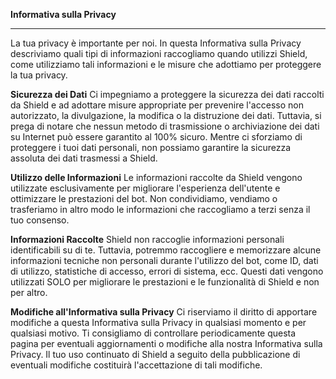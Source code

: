 <b>Informativa sulla Privacy</b>
<hr class="sottile">

La tua privacy è importante per noi. In questa Informativa sulla Privacy descriviamo quali tipi di informazioni raccogliamo quando utilizzi Shield, come utilizziamo tali informazioni e le misure che adottiamo per proteggere la tua privacy.

<b>Sicurezza dei Dati</b>
Ci impegniamo a proteggere la sicurezza dei dati raccolti da Shield e ad adottare misure appropriate per prevenire l'accesso non autorizzato, la divulgazione, la modifica o la distruzione dei dati. Tuttavia, si prega di notare che nessun metodo di trasmissione o archiviazione dei dati su Internet può essere garantito al 100% sicuro. Mentre ci sforziamo di proteggere i tuoi dati personali, non possiamo garantire la sicurezza assoluta dei dati trasmessi a Shield.

<b>Utilizzo delle Informazioni</b>
Le informazioni raccolte da Shield vengono utilizzate esclusivamente per migliorare l'esperienza dell'utente e ottimizzare le prestazioni del bot. Non condividiamo, vendiamo o trasferiamo in altro modo le informazioni che raccogliamo a terzi senza il tuo consenso.

<b>Informazioni Raccolte</b>
Shield non raccoglie informazioni personali identificabili su di te. Tuttavia, potremmo raccogliere e memorizzare alcune informazioni tecniche non personali durante l'utilizzo del bot, come ID, dati di utilizzo, statistiche di accesso, errori di sistema, ecc. Questi dati vengono utilizzati SOLO per migliorare le prestazioni e le funzionalità di Shield e non per altro.

<b>Modifiche all'Informativa sulla Privacy</b>
Ci riserviamo il diritto di apportare modifiche a questa Informativa sulla Privacy in qualsiasi momento e per qualsiasi motivo. Ti consigliamo di controllare periodicamente questa pagina per eventuali aggiornamenti o modifiche alla nostra Informativa sulla Privacy. Il tuo uso continuato di Shield a seguito della pubblicazione di eventuali modifiche costituirà l'accettazione di tali modifiche.
